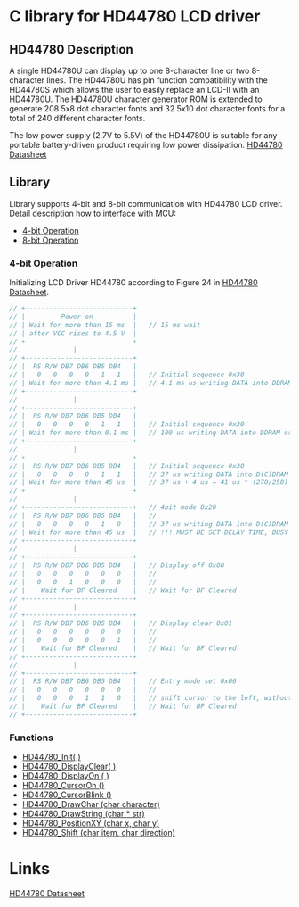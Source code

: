 # C library for HD44780 LCD driver

## HD44780 Description
A single HD44780U can display up to one 8-character line or two 8-character lines. The HD44780U has pin function compatibility with the HD44780S which allows the user to easily replace an LCD-II with an HD44780U. The HD44780U character generator ROM is extended to generate 208 5x8 dot character fonts and 32 5x10 dot character fonts for a total of 240 different character fonts.

The low power supply (2.7V to 5.5V) of the HD44780U is suitable for any portable battery-driven product requiring low power dissipation. [HD44780 Datasheet](https://www.sparkfun.com/datasheets/LCD/HD44780.pdf)

## Library
Library supports 4-bit and 8-bit communication with HD44780 LCD driver. Detail description how to interface with MCU:
- [4-bit Operation](#4-bit-operation)
- [8-bit Operation](#8-bit-operation)

### 4-bit Operation

Initializing LCD Driver HD44780 according to Figure 24 in [HD44780 Datasheet](https://www.sparkfun.com/datasheets/LCD/HD44780.pdf).
 ```c
// +---------------------------+
// |         Power on          |
// | Wait for more than 15 ms  |   // 15 ms wait
// | after VCC rises to 4.5 V  |
// +---------------------------+
//              |
// +---------------------------+ 
// |  RS R/W DB7 DB6 DB5 DB4   |   
// |   0   0   0   0   1   1   |   // Initial sequence 0x30
// | Wait for more than 4.1 ms |   // 4.1 ms us writing DATA into DDRAM or CGRAM
// +---------------------------+
//              |
// +---------------------------+
// |  RS R/W DB7 DB6 DB5 DB4   |   
// |   0   0   0   0   1   1   |   // Initial sequence 0x30
// | Wait for more than 0.1 ms |   // 100 us writing DATA into DDRAM or CGRAM
// +---------------------------+
//              |
// +---------------------------+
// |  RS R/W DB7 DB6 DB5 DB4   |   // Initial sequence 0x30
// |   0   0   0   0   1   1   |   // 37 us writing DATA into D(C)DRAM 4us tadd - time after BF disapeared
// | Wait for more than 45 us  |   // 37 us + 4 us = 41 us * (270/250) = 45us
// +---------------------------+  
//              |
// +---------------------------+   // 4bit mode 0x20
// |  RS R/W DB7 DB6 DB5 DB4   |   // 
// |   0   0   0   0   1   0   |   // 37 us writing DATA into D(C)DRAM 4us tadd - time after BF disapeared
// | Wait for more than 45 us  |   // !!! MUST BE SET DELAY TIME, BUSY FLAG CHECK DOESN'T WORK CORRECTLY !!!
// +---------------------------+
//              |
// +---------------------------+
// |  RS R/W DB7 DB6 DB5 DB4   |   // Display off 0x08
// |   0   0   0   0   0   0   |   // 
// |   0   0   1   0   0   0   |   // 
// |    Wait for BF Cleared    |   // Wait for BF Cleared
// +---------------------------+
//              |
// +---------------------------+
// |  RS R/W DB7 DB6 DB5 DB4   |   // Display clear 0x01
// |   0   0   0   0   0   0   |   //
// |   0   0   0   0   0   1   |   //
// |    Wait for BF Cleared    |   // Wait for BF Cleared
// +---------------------------+
//              |
// +---------------------------+
// |  RS R/W DB7 DB6 DB5 DB4   |   // Entry mode set 0x06
// |   0   0   0   0   0   0   |   // 
// |   0   0   0   1   1   0   |   // shift cursor to the left, without text shifting
// |    Wait for BF Cleared    |   // Wait for BF Cleared
// +---------------------------+
```
### Functions

- [HD44780_Init( )](#HD44780_Init)
- [HD44780_DisplayClear( )](#HD44780_DisplayClear)
- [HD44780_DisplayOn ( )](#HD44780_DisplayOn)
- [HD44780_CursorOn ()](#HD44780_Init)
- [HD44780_CursorBlink ()](#HD44780_Init)
- [HD44780_DrawChar (char character)](#HD44780_Init)
- [HD44780_DrawString (char * str)](#HD44780_Init)
- [HD44780_PositionXY (char x, char y)](#HD44780_Init)
- [HD44780_Shift (char item, char direction)](#HD44780_Init)

# Links
[HD44780 Datasheet](https://www.sparkfun.com/datasheets/LCD/HD44780.pdf)
